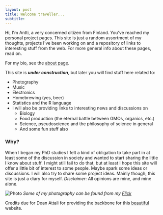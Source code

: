 ```yaml
---
layout: post
title: Welcome traveller...
subtitle:
---
```

Hi, I'm Antti, a very concerned citizen from Finland. You’ve reached my personal project pages. This site is just a random assortment of my thoughts, projects I've been working on and a repository of links to interesting stuff from the web. For more general info about these pages, read on.

For my bio, see the [about page](http://anttitenkanen.github.io/aboutme/).

This site is ***under construction***, but later you will find stuff here related to:

- Photography
- Music
- Electronics
- Homebrewing (yes, beer)
- Statistics and the R language
- I will also be providing links to interesting news and discussions on
   - Biology
   - Food production (the eternal battle between GMOs, organics, etc.)
   - Science, pseudoscience and the philosophy of science in general
   - And some fun stuff also

### Why?

When I began my PhD studies I felt a kind of obligation to take part in at least some of the discussion in society and wanted to start sharing the little I know about stuff. I might still fail to do that, but at least I hope this site will offer a little bit of interest to some people. Maybe spark some ideas or discussions. I will also try to share some project ideas. Mainly though, this site is just a diary for myself.
_Disclaimer_: All opinions are mine, and mine alone.

![Photo](https://farm6.staticflickr.com/5450/9491168124_5f771846e4_k.jpg)
_Some of my photography can be found from my [Flick](https://www.flickr.com/photos/gambina)_

Credits due for Dean Attali for providing the backbone for this [beautiful](http://deanattali.com/beautiful-jekyll/) website.
